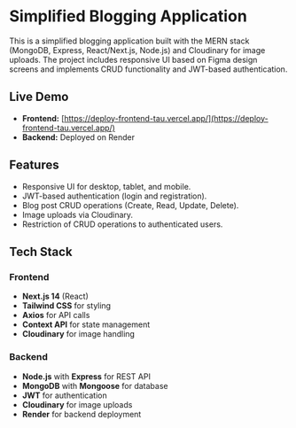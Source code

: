 # Simplified Blogging Application

This is a simplified blogging application built with the MERN stack (MongoDB, Express, React/Next.js, Node.js) and Cloudinary for image uploads. The project includes responsive UI based on Figma design screens and implements CRUD functionality and JWT-based authentication.

## Live Demo

- **Frontend:** [https://deploy-frontend-tau.vercel.app/](https://deploy-frontend-tau.vercel.app/)
- **Backend:** Deployed on Render

## Features

- Responsive UI for desktop, tablet, and mobile.
- JWT-based authentication (login and registration).
- Blog post CRUD operations (Create, Read, Update, Delete).
- Image uploads via Cloudinary.
- Restriction of CRUD operations to authenticated users.

## Tech Stack

### Frontend

- **Next.js 14** (React)
- **Tailwind CSS** for styling
- **Axios** for API calls
- **Context API** for state management
- **Cloudinary** for image handling

### Backend

- **Node.js** with **Express** for REST API
- **MongoDB** with **Mongoose** for database
- **JWT** for authentication
- **Cloudinary** for image uploads
- **Render** for backend deployment
